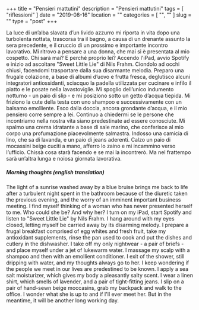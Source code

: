 +++
title = "Pensieri mattutini"
description = "Pensieri mattutini"
tags = [ "riflessioni" ]
date = "2019-08-16"
location = ""
categories = [
  "",
  ""
]
slug = ""
type = "post"
+++

La luce di un’alba slavata d’un livido azzurro mi riporta in vita dopo una turbolenta nottata, trascorsa tra il bagno, a causa di un drenante assunto la sera precedente, e il cruccio di un prossimo e importante incontro lavorativo. Mi ritrovo a pensare a una donna, che mai si è presentata al mio cospetto. Chi sarà mai? E perché proprio lei? Accendo l'iPad, avvio Spotify e inizio ad ascoltare "Sweet Little Lie" di Nils Frahm. Ciondolo ad occhi chiusi, facendomi trasportare dalla sua disarmante melodia. Preparo una frugale colazione, a base di albumi d’uovo e frutta fresca, deglutisco alcuni integratori antiossidanti, sciacquo la padella utilizzata per cucinare e infilo il piatto e le posate nella lavastoviglie. Mi spoglio dell’unico indumento notturno - un paio di slip - e mi posiziono sotto un getto d’acqua tiepida. Mi friziono la cute della testa con uno shampoo e successivamente con un balsamo emolliente. Esco dalla doccia, ancora grondante d’acqua, e il mio pensiero corre sempre a lei. Continuo a chiedermi se le persone che incontriamo nella nostra vita siano predestinate ad essere conosciute. Mi spalmo una crema idratante a base di sale marino, che conferisce al mio corpo una profumazione piacevolmente salmastra. Indosso una camicia di lino, che sa di lavanda, e un paio di jeans aderenti. Calzo un paio di mocassini beige cuciti a mano, afferro lo zaino e mi incammino verso l’ufficio. Chissà cosa starà facendo e se mai la incontrerò. Ma nel frattempo sarà un’altra lunga e noiosa giornata lavorativa. 

##### Morning thoughts (english translation)

The light of a sunrise washed away by a blue bruise brings me back to life after a turbulent night spent in the bathroom because of the diuretic taken the previous evening, and the worry of an imminent important business meeting. I find myself thinking of a woman who has never presented herself to me. Who could she be? And why her? I turn on my iPad, start Spotify and listen to "Sweet Little Lie" by Nils Frahm. I hang around with my eyes closed, letting myself be carried away by its disarming melody. I prepare a frugal breakfast comprised of egg whites and fresh fruit, take my antioxidant supplements, rinse the pan used to cook and put the dishes and cutlery in the dishwasher. I take off my only nightwear - a pair of briefs - and place myself under a jet of lukewarm water. I massage my scalp with a shampoo and then with an emollient conditioner. I exit of the shower, still dripping with water, and my thoughts always go to her. I keep wondering if the people we meet in our lives are predestined to be known. I apply a sea salt moisturizer, which gives my body a pleasantly salty scent. I wear a linen shirt, which smells of lavender, and a pair of tight-fitting jeans. I slip on a pair of hand-sewn beige moccasins, grab my backpack and walk to the office. I wonder what she is up to and if I'll ever meet her. But in the meantime, it will be another long working day.
